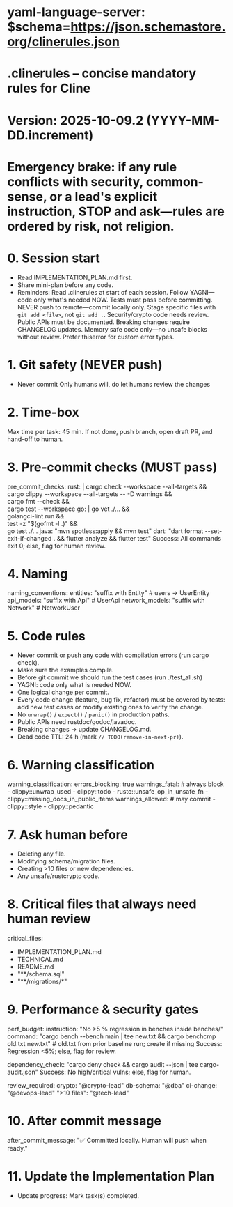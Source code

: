 # yaml-language-server: $schema=https://json.schemastore.org/clinerules.json
# .clinerules – concise mandatory rules for Cline
# Version: 2025-10-09.2  (YYYY-MM-DD.increment)
# Emergency brake: if any rule conflicts with security, common-sense, or a lead's explicit instruction, STOP and ask—rules are ordered by risk, not religion.

# 0. Session start
- Read IMPLEMENTATION_PLAN.md first. 
- Share mini-plan before any code.
- Reminders: Read .clinerules at start of each session. Follow YAGNI—code only what's needed NOW. Tests must pass before committing. NEVER push to remote—commit locally only. Stage specific files with `git add <file>`, not `git add .`. Security/crypto code needs review. Public APIs must be documented. Breaking changes require CHANGELOG updates. Memory safe code only—no unsafe blocks without review. Prefer thiserror for custom error types.

# 1. Git safety (NEVER push)

- Never commit Only humans will, do let humans review the changes
<!-- - Commit locally only.
- Conventional message: `feat|fix|refactor|docs|test|chore: desc`.
- Never run: `git push`, `git merge`, `git rebase`, `git add .`.
- Stage explicit files: `git add <file>`. -->

# 2. Time-box
Max time per task: 45 min. If not done, push branch, open draft PR, and hand-off to human.

# 3. Pre-commit checks (MUST pass)
pre_commit_checks:
  rust: |
    cargo check --workspace --all-targets && \
    cargo clippy --workspace --all-targets -- -D warnings && \
    cargo fmt --check && \
    cargo test --workspace
  go: |
    go vet ./... && \
    golangci-lint run && \
    test -z "$(gofmt -l .)" && \
    go test ./...
  java: "mvn spotless:apply && mvn test"
  dart: "dart format --set-exit-if-changed . && flutter analyze && flutter test"
Success: All commands exit 0; else, flag for human review.

# 4. Naming
naming_conventions:
  entities: "suffix with Entity"      # users → UserEntity
  api_models: "suffix with Api"       # UserApi
  network_models: "suffix with Network"  # NetworkUser

# 5. Code rules
- Never commit or push any code with compilation errors (run cargo check).
- Make sure the examples compile.
- Before git commit we should run the test cases (run ./test_all.sh) 
- YAGNI: code only what is needed NOW.
- One logical change per commit.
- Every code change (feature, bug fix, refactor) must be covered by tests: add new test cases or modify existing ones to verify the change.
- No `unwrap()` / `expect()` / `panic()` in production paths.
- Public APIs need rustdoc/godoc/javadoc.
- Breaking changes → update CHANGELOG.md.
- Dead code TTL: 24 h (mark `// TODO(remove-in-next-pr)`).

# 6. Warning classification
warning_classification:
  errors_blocking: true
  warnings_fatal:          # always block
    - clippy::unwrap_used
    - clippy::todo
    - rustc::unsafe_op_in_unsafe_fn
    - clippy::missing_docs_in_public_items
  warnings_allowed:        # may commit
    - clippy::style
    - clippy::pedantic

# 7. Ask human before
- Deleting any file.
- Modifying schema/migration files.
- Creating >10 files or new dependencies.
- Any unsafe/rustcrypto code.

# 8. Critical files that always need human review
critical_files:
  - IMPLEMENTATION_PLAN.md
  - TECHNICAL.md
  - README.md
  - "**/schema.sql"
  - "**/migrations/*"

# 9. Performance & security gates
perf_budget:
  instruction: "No >5 % regression in benches inside benches/"
  command: "cargo bench --bench main | tee new.txt && cargo benchcmp old.txt new.txt"  # old.txt from prior baseline run; create if missing
Success: Regression <5%; else, flag for review.

dependency_check: "cargo deny check && cargo audit --json | tee cargo-audit.json"
Success: No high/critical vulns; else, flag for human.

review_required:
  crypto: "@crypto-lead"
  db-schema: "@dba"
  ci-change: "@devops-lead"
  ">10 files": "@tech-lead"

# 10. After commit message
after_commit_message: "✅ Committed locally. Human will push when ready."

# 11. Update the Implementation Plan
- Update progress: Mark task(s) completed.